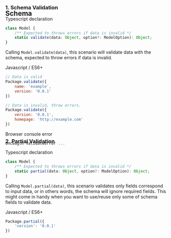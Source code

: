 <div id="validations" class="link-padding-top"></div>

## Schema

<div id="validations.1-schema-validation" class="link-padding-top"
    style="margin-top: -4rem;">
<div>

### 1. Schema Validation
<el-title-code>Typescript declaration</el-titile-code>
```ts
class Model {
    /** Expected to throws errors if data is invalid */
    static validate(data: Object, option?: ModelOption): Object;
}
```
Calling `Model.validate(data)`, this scenario will validate
data with the schema, expected to throw errors if data is invalid.

<el-title-code>Javascript / ES6+</el-titile-code>
```js
// Data is valid
Package.validate({
    name: 'example',
    version: '0.0.1'
})

// Data is invalid, throw errors.
Package.validate({
    version: '0.0.1',
    homepage: 'http://example.com'
})
```

<el-title-code>Browser console error</el-title-code>
```js
Uncaugth ValidateError ...
```

<div id="validations.2-partial-validation" class="link-padding-top"
    style="margin-top: -3rem;">
<div>

### 2. Partial Validation
<el-title-code>Typescript declaration</el-titile-code>
```ts
class Model {
    /** Expected to throws errors if data is invalid */
    static partial(data: Object, option?: ModelOption): Object;
}
```
Calling `Model.partial(data)`, this scenario validates only
fields correspond to input data, or in others words, the schema will ignore
required fields. This might come in handy when you want to use/reuse only
some of schema fields to validate data.

<el-title-code>Javascript / ES6+</el-titile-code>
```js
Package.partial({
    'version': '0.0.1'
})
```

<div id="verifications.3-schema-test" class="link-padding-top"
    style="margin-top: -3rem;">
<div>
